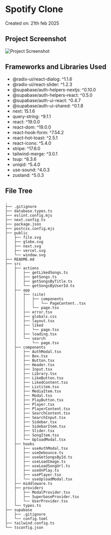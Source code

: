 # Spotify Clone

Created on: 21th feb 2025


## Project Screenshot
![Project Screenshot](./public/screenshot.png)

## Frameworks and Libraries Used

- @radix-ui/react-dialog: ^1.1.6
- @radix-ui/react-slider: ^1.2.3
- @supabase/auth-helpers-nextjs: ^0.10.0
- @supabase/auth-helpers-react: ^0.5.0
- @supabase/auth-ui-react: ^0.4.7
- @supabase/auth-ui-shared: ^0.1.8
- next: 15.1.6
- query-string: ^9.1.1
- react: ^19.0.0
- react-dom: ^19.0.0
- react-hook-form: ^7.54.2
- react-hot-toast: ^2.5.1
- react-icons: ^5.4.0
- stripe: ^17.6.0
- tailwind-merge: ^3.0.1
- tsup: ^8.3.6
- uniqid: ^5.4.0
- use-sound: ^4.0.3
- zustand: ^5.0.3

## File Tree

```
.
├── .gitignore
├── database.types.ts
├── eslint.config.mjs
├── next.config.ts
├── package.json
├── postcss.config.mjs
├── public
│   ├── file.svg
│   ├── globe.svg
│   ├── next.svg
│   ├── vercel.svg
│   └── window.svg
├── README.md
├── src
│   ├── actions
│   │   ├── getLikedSongs.ts
│   │   ├── getSongs.ts
│   │   ├── getSongsByTitle.ts
│   │   └── getSongsByUserId.ts
│   ├── app
│   │   ├── (site)
│   │   │   ├── components
│   │   │   │   └── PageContent..tsx
│   │   │   └── page.tsx
│   │   ├── error.tsx
│   │   ├── globals.css
│   │   ├── layout.tsx
│   │   ├── liked
│   │   │   └── page.tsx
│   │   ├── loading.tsx
│   │   └── search
│   │       └── page.tsx
│   ├── components
│   │   ├── AuthModal.tsx
│   │   ├── Box.tsx
│   │   ├── Button.tsx
│   │   ├── Header.tsx
│   │   ├── Input.tsx
│   │   ├── Library.tsx
│   │   ├── LikeButton.tsx
│   │   ├── LikedContent.tsx
│   │   ├── Listitem.tsx
│   │   ├── MediaItem.tsx
│   │   ├── Modal.tsx
│   │   ├── PlayButton.tsx
│   │   ├── Player.tsx
│   │   ├── PlayerContent.tsx
│   │   ├── SearchContent.tsx
│   │   ├── SearchInput.tsx
│   │   ├── Sidebar.tsx
│   │   ├── SidebarItem.tsx
│   │   ├── Slider.tsx
│   │   ├── SongItem.tsx
│   │   └── UploadModal.tsx
│   ├── hooks
│   │   ├── useAuthModal.tsx
│   │   ├── useDebounce.ts
│   │   ├── useGetSongsById.ts
│   │   ├── useLoadImage.ts
│   │   ├── useLoadSongUrl.ts
│   │   ├── useOnPlay.ts
│   │   ├── usePlayer.tsx
│   │   └── useUploadModal.tsx
│   ├── middleware.ts
│   ├── providers
│   │   ├── ModalProvider.tsx
│   │   ├── SuperbaseProvider.tsx
│   │   └── UserProvider.tsx
│   └── types.ts
├── supabase
│   ├── .gitignore
│   └── config.toml
├── tailwind.config.ts
└── tsconfig.json
```
